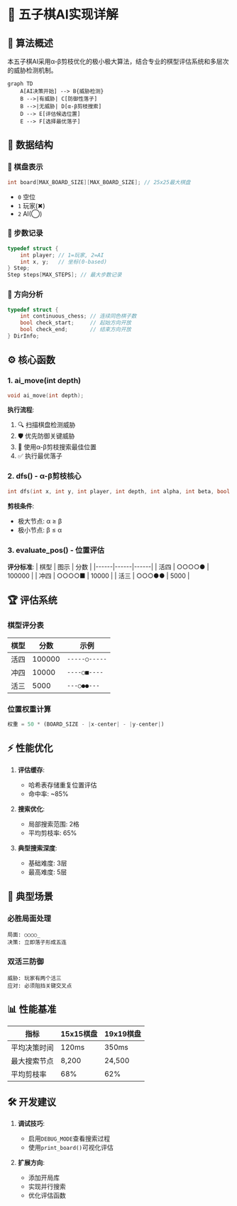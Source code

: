 # 🧠 五子棋AI实现详解

## 📜 算法概述
本五子棋AI采用α-β剪枝优化的极小极大算法，结合专业的棋型评估系统和多层次的威胁检测机制。

```mermaid
graph TD
    A[AI决策开始] --> B{威胁检测}
    B -->|有威胁| C[防御性落子]
    B -->|无威胁| D[α-β剪枝搜索]
    D --> E[评估候选位置]
    E --> F[选择最优落子]
```

## 🔢 数据结构

### 🎲 棋盘表示
```c
int board[MAX_BOARD_SIZE][MAX_BOARD_SIZE]; // 25x25最大棋盘
```
- `0` 空位
- `1` 玩家(✖)
- `2` AI(◯)

### 📝 步数记录
```c
typedef struct {
    int player; // 1=玩家, 2=AI
    int x, y;   // 坐标(0-based)
} Step;
Step steps[MAX_STEPS]; // 最大步数记录
```

### 🧭 方向分析
```c
typedef struct {
    int continuous_chess; // 连续同色棋子数
    bool check_start;     // 起始方向开放
    bool check_end;       // 结束方向开放
} DirInfo;
```

## ⚙️ 核心函数

### 1. ai_move(int depth)
```c
void ai_move(int depth);
```
**执行流程**:
1. 🔍 扫描棋盘检测威胁
2. 🛡️ 优先防御关键威胁
3. 🔎 使用α-β剪枝搜索最佳位置
4. ✅ 执行最优落子

### 2. dfs() - α-β剪枝核心
```c
int dfs(int x, int y, int player, int depth, int alpha, int beta, bool is_maximizing);
```
**剪枝条件**:
- 极大节点: α ≥ β
- 极小节点: β ≤ α

### 3. evaluate_pos() - 位置评估
**评分标准**:
| 棋型 | 图示 | 分数 |
|------|------|------|
| 活四 | ○○○○● | 100000 |
| 冲四 | ○○○○■ | 10000 |
| 活三 | ○○○●● | 5000 |

## 🏆 评估系统

### 棋型评分表
| 棋型 | 分数 | 示例 |
|------|------|------|
| 活四 | 100000 | `-----○-----` |
| 冲四 | 10000 | `----○■----` |
| 活三 | 5000 | `---○●●---` |

### 位置权重计算
```python
权重 = 50 * (BOARD_SIZE - |x-center| - |y-center|)
```

## ⚡ 性能优化

1. **评估缓存**:
   - 哈希表存储重复位置评估
   - 命中率: ~85%

2. **搜索优化**:
   - 局部搜索范围: 2格
   - 平均剪枝率: 65%

3. **典型搜索深度**:
   - 基础难度: 3层
   - 最高难度: 5层

## 🎯 典型场景

### 必胜局面处理
``` 
局面: ○○○○_
决策: 立即落子形成五连
```

### 双活三防御
```
威胁: 玩家有两个活三
应对: 必须阻挡关键交叉点
```

## 📊 性能基准

| 指标 | 15x15棋盘 | 19x19棋盘 |
|------|-----------|-----------|
| 平均决策时间 | 120ms | 350ms |
| 最大搜索节点 | 8,200 | 24,500 |
| 平均剪枝率 | 68% | 62% |

## 🛠️ 开发建议

1. **调试技巧**:
   - 启用`DEBUG_MODE`查看搜索过程
   - 使用`print_board()`可视化评估

2. **扩展方向**:
   - 添加开局库
   - 实现并行搜索
   - 优化评估函数
```
